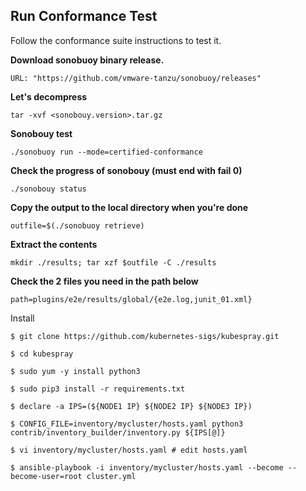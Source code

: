## Run Conformance Test
Follow the conformance suite instructions to test it.

**Download sonobuoy binary release.**

```
URL: "https://github.com/vmware-tanzu/sonobuoy/releases"
```

**Let's decompress**

```
tar -xvf <sonobouy.version>.tar.gz
```

**Sonobouy test**

```
./sonobuoy run --mode=certified-conformance
```

**Check the progress of sonobouy (must end with fail 0)**

```
./sonobouy status
```

**Copy the output to the local directory when you're done**

```
outfile=$(./sonobuoy retrieve)
```

**Extract the contents**

```
mkdir ./results; tar xzf $outfile -C ./results
```

**Check the 2 files you need in the path below**

```
path=plugins/e2e/results/global/{e2e.log,junit_01.xml}
```


Install

```
$ git clone https://github.com/kubernetes-sigs/kubespray.git

$ cd kubespray

$ sudo yum -y install python3

$ sudo pip3 install -r requirements.txt

$ declare -a IPS=(${NODE1 IP} ${NODE2 IP} ${NODE3 IP})

$ CONFIG_FILE=inventory/mycluster/hosts.yaml python3 contrib/inventory_builder/inventory.py ${IPS[@]}

$ vi inventory/mycluster/hosts.yaml # edit hosts.yaml

$ ansible-playbook -i inventory/mycluster/hosts.yaml --become --become-user=root cluster.yml
```
